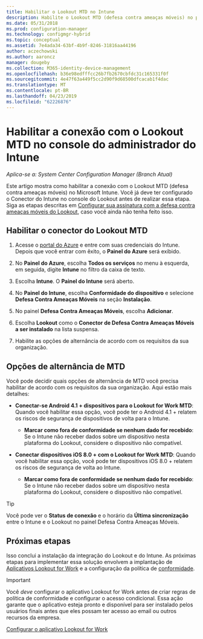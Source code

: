 ```yaml
---
title: Habilitar o Lookout MTD no Intune
description: Habilite o Lookout MTD (defesa contra ameaças móveis) no portal do Microsoft Intune.
ms.date: 05/31/2018
ms.prod: configuration-manager
ms.technology: configmgr-hybrid
ms.topic: conceptual
ms.assetid: 7e4ada34-63bf-4b9f-8246-31816aa44196
author: aczechowski
ms.author: aaroncz
manager: dougeby
ms.collection: M365-identity-device-management
ms.openlocfilehash: b36e98edfffcc26b7fb2670cbfdc31c165331f0f
ms.sourcegitcommit: 4e47f63a449f5cc2d90f9d68500dfcacab1f4dac
ms.translationtype: MT
ms.contentlocale: pt-BR
ms.lasthandoff: 04/23/2019
ms.locfileid: "62226876"
---
```

# <a name="enable-lookout-mtd-connection-in-the-intune-admin-console"></a>Habilitar a conexão com o Lookout MTD no console do administrador do Intune

*Aplica-se a: System Center Configuration Manager (Branch Atual)*

Este artigo mostra como habilitar a conexão com o Lookout MTD (defesa contra ameaças móveis) no Microsoft Intune. Você já deve ter configurado o Conector do Intune no console do Lookout antes de realizar essa etapa. Siga as etapas descritas em [Configurar sua assinatura com a defesa contra ameaças móveis do Lookout](set-up-your-subscription-with-lookout.md), caso você ainda não tenha feito isso.



## <a name="enable-the-lookout-mtd-connector"></a>Habilitar o conector do Lookout MTD

1. Acesse o [portal do Azure](https://portal.azure.com) e entre com suas credenciais do Intune. Depois que você entrar com êxito, o **Painel do Azure** será exibido.  

2. No **Painel do Azure**, escolha **Todos os serviços** no menu à esquerda, em seguida, digite **Intune** no filtro da caixa de texto.  

3. Escolha **Intune**. O **Painel do Intune** será aberto.  

4. No **Painel do Intune**, escolha **Conformidade do dispositivo** e selecione **Defesa Contra Ameaças Móveis** na seção **Instalação**.  

5. No painel **Defesa Contra Ameaças Móveis**, escolha **Adicionar**.  

6. Escolha **Lookout** como o **Conector de Defesa Contra Ameaças Móveis a ser instalado** na lista suspensa.  

7. Habilite as opções de alternância de acordo com os requisitos da sua organização.  



## <a name="mtd-toggle-options"></a>Opções de alternância de MTD

Você pode decidir quais opções de alternância de MTD você precisa habilitar de acordo com os requisitos da sua organização. Aqui estão mais detalhes:

- **Conectar-se Android 4.1 + dispositivos para o Lookout for Work MTD**: Quando você habilitar essa opção, você pode ter o Android 4.1 + relatem os riscos de segurança de dispositivos de volta para o Intune.  
    - **Marcar como fora de conformidade se nenhum dado for recebido**: Se o Intune não receber dados sobre um dispositivo nesta plataforma do Lookout, considere o dispositivo não compatível.  

- **Conectar dispositivos iOS 8.0 + com o Lookout for Work MTD**: Quando você habilitar essa opção, você pode ter dispositivos iOS 8.0 + relatem os riscos de segurança de volta ao Intune.
    - **Marcar como fora de conformidade se nenhum dado for recebido**: Se o Intune não receber dados sobre um dispositivo nesta plataforma do Lookout, considere o dispositivo não compatível.  

> [!TIP]  
> Você pode ver o **Status de conexão** e o horário da **Última sincronização** entre o Intune e o Lookout no painel Defesa Contra Ameaças Móveis.



## <a name="next-steps"></a>Próximas etapas
Isso conclui a instalação da integração do Lookout e do Intune. As próximas etapas para implementar essa solução envolvem a implantação de [Aplicativos Lookout for Work](configure-and-deploy-lookout-for-work-apps.md) e a configuração da política de [conformidade](enable-device-threat-protection-rule-compliance-policy.md).

>[!IMPORTANT]
> Você *deve* configurar o aplicativo Lookout for Work antes de criar regras de política de conformidade e configurar o acesso condicional. Essa ação garante que o aplicativo esteja pronto e disponível para ser instalado pelos usuários finais antes que eles possam ter acesso ao email ou outros recursos da empresa.

[Configurar o aplicativo Lookout for Work](configure-and-deploy-lookout-for-work-apps.md)
